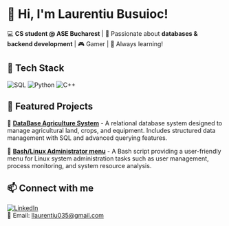 # 👋 Hi, I'm Laurentiu Busuioc!

💻 **CS student @ ASE Bucharest** | 💾 Passionate about **databases & backend development** | 🎮 Gamer | 🚀 Always learning!

## 🔧 Tech Stack
![SQL](https://img.shields.io/badge/SQL-025E8C?style=for-the-badge&logo=sqlite&logoColor=white)
![Python](https://img.shields.io/badge/Python-3776AB?style=for-the-badge&logo=python&logoColor=white)
![C++](https://img.shields.io/badge/C++-00599C?style=for-the-badge&logo=c%2B%2B&logoColor=white)

## 📌 Featured Projects
🔹 [**DataBase Agriculture System**](#) - A relational database system designed to manage agricultural land, crops, and equipment. Includes structured data management with SQL and advanced querying features.

🔹 [**Bash/Linux Administrator menu**](#) - A Bash script providing a user-friendly menu for Linux system administration tasks such as user management, process monitoring, and system resource analysis. 

## 📫 Connect with me
[![LinkedIn](https://img.shields.io/badge/LinkedIn-0077B5?style=for-the-badge&logo=linkedin&logoColor=white)](https://www.linkedin.com/in/lauren%C8%9Biu-busuioc-018348228/)  
📩 Email: llaurentiu035@gmail.com
